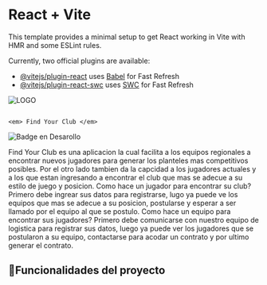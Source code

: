 # React + Vite

This template provides a minimal setup to get React working in Vite with HMR and some ESLint rules.

Currently, two official plugins are available:

- [@vitejs/plugin-react](https://github.com/vitejs/vite-plugin-react/blob/main/packages/plugin-react/README.md) uses [Babel](https://babeljs.io/) for Fast Refresh
- [@vitejs/plugin-react-swc](https://github.com/vitejs/vite-plugin-react-swc) uses [SWC](https://swc.rs/) for Fast Refresh


![LOGO](https://github.com/tony040304/FindYourClub/assets/103198538/cd277a5e-9026-4ea6-b899-24a96c9018f8)

                                                                                                        <em> Find Your Club </em>

 ![Badge en Desarollo](https://img.shields.io/badge/STATUS-EN%20DESAROLLO-green)

Find Your Club es una aplicacion la cual facilita a los equipos regionales a encontrar nuevos jugadores para generar los planteles mas competitivos posibles. Por el otro lado tambien da la capcidad a los jugadores actuales y a los que estan ingresando a encontrar el club que mas se adecue a su estilo de juego y posicion.
Como hace un jugador para encontrar su club? Primero debe ingrear sus datos para registrarse, lugo ya puede ve los equipos que mas se adecue a su posicion, postularse y esperar a ser llamado por el equipo al que se postulo.
Como hace un equipo para encontrar sus jugadores? Primero debe comunicarse con nuestro equipo de logistica para registrar sus datos, luego ya puede ver los jugadores que se postularon a su equipo, contactarse para acodar un contrato y por ultimo generar el contrato.


## :hammer:Funcionalidades del proyecto
